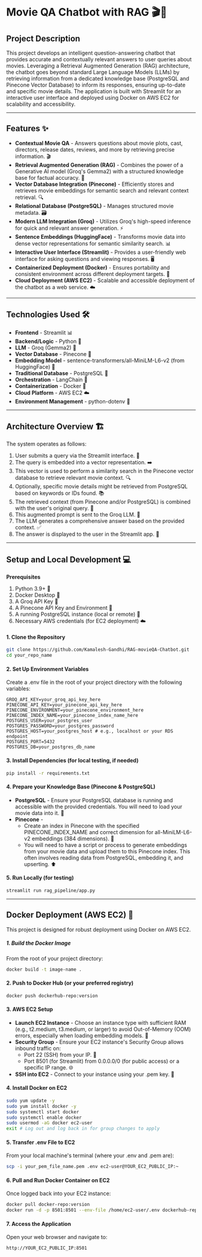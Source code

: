 # Movie QA Chatbot with RAG 🎬🤖          
    
## Project Description

This project develops an intelligent question-answering chatbot that provides accurate and contextually relevant answers to user queries about movies. Leveraging a Retrieval Augmented Generation (RAG) architecture, the chatbot goes beyond standard Large Language Models (LLMs) by retrieving information from a dedicated knowledge base (PostgreSQL and Pinecone Vector Database) to inform its responses, ensuring up-to-date and specific movie details. The application is built with Streamlit for an interactive user interface and deployed using Docker on AWS EC2 for scalability and accessibility.

---

## Features ✨

- **Contextual Movie QA** - Answers questions about movie plots, cast, directors, release dates, reviews, and more by retrieving precise information. 🎬
- **Retrieval Augmented Generation (RAG)** - Combines the power of a Generative AI model (Groq's Gemma2) with a structured knowledge base for factual accuracy. 🧠
- **Vector Database Integration (Pinecone)** - Efficiently stores and retrieves movie embeddings for semantic search and relevant context retrieval. 🔍
- **Relational Database (PostgreSQL)** - Manages structured movie metadata. 🗃️
- **Modern LLM Integration (Groq)** - Utilizes Groq's high-speed inference for quick and relevant answer generation. ⚡
- **Sentence Embeddings (HuggingFace)** - Transforms movie data into dense vector representations for semantic similarity search. 📊
- **Interactive User Interface (Streamlit)** - Provides a user-friendly web interface for asking questions and viewing responses. 🖥️
- **Containerized Deployment (Docker)** - Ensures portability and consistent environment across different deployment targets. 🚢
- **Cloud Deployment (AWS EC2)** - Scalable and accessible deployment of the chatbot as a web service. ☁️

---

## Technologies Used 🛠️

- **Frontend** - Streamlit 📊
- **Backend/Logic** - Python 🐍
- **LLM** - Groq (Gemma2) 💬
- **Vector Database** - Pinecone 🌲
- **Embedding Model** - sentence-transformers/all-MiniLM-L6-v2 (from HuggingFace) 🤗
- **Traditional Database** - PostgreSQL 🐘
- **Orchestration** - LangChain 🔗
- **Containerization** - Docker 🐳
- **Cloud Platform** - AWS EC2 ☁️
- **Environment Management** - python-dotenv 🔑

---

## Architecture Overview 🏗️

The system operates as follows:

1. User submits a query via the Streamlit interface. 💬
2. The query is embedded into a vector representation. ➡️
3. This vector is used to perform a similarity search in the Pinecone vector database to retrieve relevant movie context. 🔍
4. Optionally, specific movie details might be retrieved from PostgreSQL based on keywords or IDs found. 📚
5. The retrieved context (from Pinecone and/or PostgreSQL) is combined with the user's original query. 🤝
6. This augmented prompt is sent to the Groq LLM. 🚀
7. The LLM generates a comprehensive answer based on the provided context. ✅
8. The answer is displayed to the user in the Streamlit app. 🌟

---

## Setup and Local Development 💻

**Prerequisites**
1. Python 3.9+ 🐍
2. Docker Desktop 🐳
3. A Groq API Key 🔑
4. A Pinecone API Key and Environment 🌲
5. A running PostgreSQL instance (local or remote) 🐘
6. Necessary AWS credentials (for EC2 deployment) ☁️

#### 1. Clone the Repository
```bash
git clone https://github.com/Kamalesh-Gandhi/RAG-movieQA-Chatbot.git
cd your_repo_name

```

#### 2. Set Up Environment Variables
Create a .env file in the root of your project directory with the following variables:
```
GROQ_API_KEY=your_groq_api_key_here
PINECONE_API_KEY=your_pinecone_api_key_here
PINECONE_ENVIRONMENT=your_pinecone_environment_here
PINECONE_INDEX_NAME=your_pinecone_index_name_here
POSTGRES_USER=your_postgres_user
POSTGRES_PASSWORD=your_postgres_password
POSTGRES_HOST=your_postgres_host # e.g., localhost or your RDS endpoint
POSTGRES_PORT=5432
POSTGRES_DB=your_postgres_db_name

```

#### 3. Install Dependencies (for local testing, if needed)
```bash
pip install -r requirements.txt
```

#### 4. Prepare your Knowledge Base (Pinecone & PostgreSQL)
- **PostgreSQL** - Ensure your PostgreSQL database is running and accessible with the provided credentials. You will need to load your movie data into it. 🎥
- **Pinecone** -
  - Create an index in Pinecone with the specified PINECONE_INDEX_NAME and correct dimension for all-MiniLM-L6-v2 embeddings (384 dimensions). 📏
  - You will need to have a script or process to generate embeddings from your movie data and upload them to this Pinecone index. This often involves reading data from PostgreSQL, embedding it, and upserting. ⬆️

#### 5. Run Locally (for testing)
```bash
streamlit run rag_pipeline/app.py
```

---

## Docker Deployment (AWS EC2) 🚀

This project is designed for robust deployment using Docker on AWS EC2.

##### 1. Build the Docker Image
From the root of your project directory:
```bash
docker build -t image-name .
```
#### 2. Push to Docker Hub (or your preferred registry)
```bash
docker push dockerhub-repo:version
```
#### 3. AWS EC2 Setup
- **Launch EC2 Instance** - Choose an instance type with sufficient RAM (e.g., t2.medium, t3.medium, or larger) to avoid Out-of-Memory (OOM) errors, especially when loading embedding models. 💾
- **Security Group** -  Ensure your EC2 instance's Security Group allows inbound traffic on:
  - Port 22 (SSH) from your IP. 🔑
  - Port 8501 (for Streamlit) from 0.0.0.0/0 (for public access) or a specific IP range. 🌐
- **SSH into EC2** - Connect to your instance using your .pem key. 🔗

#### 4. Install Docker on EC2
```bash
sudo yum update -y
sudo yum install docker -y
sudo systemctl start docker
sudo systemctl enable docker
sudo usermod -aG docker ec2-user
exit # Log out and log back in for group changes to apply
```
#### 5. Transfer .env File to EC2
From your local machine's terminal (where your .env and .pem are):
```bash
scp -i your_pem_file_name.pem .env ec2-user@YOUR_EC2_PUBLIC_IP:~
```
#### 6. Pull and Run Docker Container on EC2
Once logged back into your EC2 instance:
```bash
docker pull docker-repo:version
docker run -d -p 8501:8501 --env-file /home/ec2-user/.env dockerhub-repo:version
```
#### 7. Access the Application
Open your web browser and navigate to:
```
http://YOUR_EC2_PUBLIC_IP:8501
```








